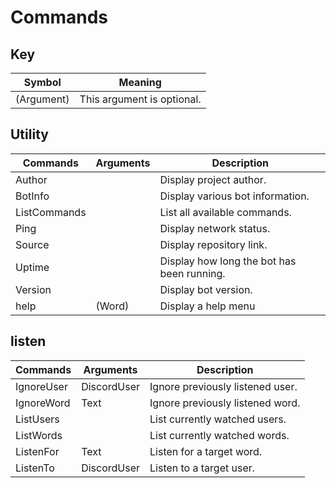 # Commands

## Key
| Symbol     | Meaning                    |
| ---------- | -------------------------- |
| (Argument) | This argument is optional. |

## Utility
| Commands     | Arguments | Description                                |
| ------------ | --------- | ------------------------------------------ |
| Author       | <none>    | Display project author.                    |
| BotInfo      | <none>    | Display various bot information.           |
| ListCommands | <none>    | List all available commands.               |
| Ping         | <none>    | Display network status.                    |
| Source       | <none>    | Display repository link.                   |
| Uptime       | <none>    | Display how long the bot has been running. |
| Version      | <none>    | Display bot version.                       |
| help         | (Word)    | Display a help menu                        |

## listen
| Commands   | Arguments   | Description                      |
| ---------- | ----------- | -------------------------------- |
| IgnoreUser | DiscordUser | Ignore previously listened user. |
| IgnoreWord | Text        | Ignore previously listened word. |
| ListUsers  | <none>      | List currently watched users.    |
| ListWords  | <none>      | List currently watched words.    |
| ListenFor  | Text        | Listen for a target word.        |
| ListenTo   | DiscordUser | Listen to a target user.         |

